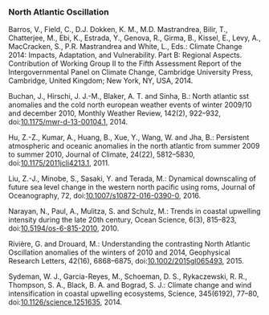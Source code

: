 ### North Atlantic Oscillation

Barros, V., Field, C., D.J. Dokken, K. M., M.D. Mastrandrea, Bilir, T.,
Chatterjee, M., Ebi, K., Estrada, Y., Genova, R., Girma, B., Kissel, E.,
Levy, A., MacCracken, S., P.R. Mastrandrea and White, L., Eds.: Climate
Change 2014: Impacts, Adaptation, and Vulnerability. Part B: Regional
Aspects. Contribution of Working Group II to the Fifth Assessment Report
of the Intergovernmental Panel on Climate Change, Cambridge University
Press, Cambridge, United Kingdom; New York, NY, USA, 2014.

Buchan, J., Hirschi, J. J.-M., Blaker, A. T. and Sinha, B.: North
atlantic sst anomalies and the cold north european weather events of
winter 2009/10 and december 2010, Monthly Weather Review, 142(2),
922–932,
doi:[10.1175/mwr-d-13-00104.1](https://doi.org/10.1175/mwr-d-13-00104.1),
2014.

Hu, Z.-Z., Kumar, A., Huang, B., Xue, Y., Wang, W. and Jha, B.:
Persistent atmospheric and oceanic anomalies in the north atlantic from
summer 2009 to summer 2010, Journal of Climate, 24(22), 5812–5830,
doi:[10.1175/2011jcli4213.1](https://doi.org/10.1175/2011jcli4213.1),
2011.

Liu, Z.-J., Minobe, S., Sasaki, Y. and Terada, M.: Dynamical downscaling
of future sea level change in the western north pacific using roms,
Journal of Oceanography, 72,
doi:[10.1007/s10872-016-0390-0](https://doi.org/10.1007/s10872-016-0390-0),
2016.

Narayan, N., Paul, A., Mulitza, S. and Schulz, M.: Trends in coastal
upwelling intensity during the late 20th century, Ocean Science, 6(3),
815–823,
doi:[10.5194/os-6-815-2010](https://doi.org/10.5194/os-6-815-2010),
2010.

Rivière, G. and Drouard, M.: Understanding the contrasting North
Atlantic Oscillation anomalies of the winters of 2010 and 2014,
Geophysical Research Letters, 42(16), 6868–6875,
doi:[10.1002/2015gl065493](https://doi.org/10.1002/2015gl065493), 2015.

Sydeman, W. J., Garcia-Reyes, M., Schoeman, D. S., Rykaczewski, R. R.,
Thompson, S. A., Black, B. A. and Bograd, S. J.: Climate change and wind
intensification in coastal upwelling ecosystems, Science, 345(6192),
77–80,
doi:[10.1126/science.1251635](https://doi.org/10.1126/science.1251635),
2014.
